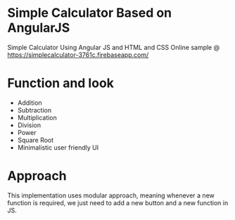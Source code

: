 # Simple Calculator Based on AngularJS
Simple Calculator Using Angular JS and HTML and CSS
Online sample @ https://simplecalculator-3761c.firebaseapp.com/

# Function and look
* Addition
* Subtraction
* Multiplication
* Division
* Power
* Square Root
* Minimalistic user friendly UI 

# Approach
This implementation uses modular approach, meaning whenever a new function is required, we just need to add a new button and a new function in JS.
